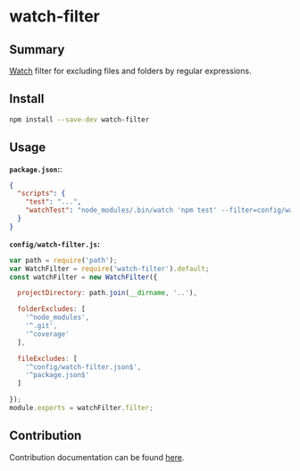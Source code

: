
# watch-filter

## Summary

[Watch](https://github.com/mikeal/watch) filter for excluding files and folders by regular expressions.

## Install

```bash
npm install --save-dev watch-filter
```

## Usage

**`package.json`:**:

```json
{
  "scripts": {
    "test": "...",
    "watchTest": "node_modules/.bin/watch 'npm test' --filter=config/watch-filter.js"
  }
}
```

**`config/watch-filter.js`:**

```javascript
var path = require('path');
var WatchFilter = require('watch-filter').default;
const watchFilter = new WatchFilter({

  projectDirectory: path.join(__dirname, '..'),

  folderExcludes: [
    '^node_modules',
    '^.git',
    '^coverage'
  ],

  fileExcludes: [
    '^config/watch-filter.json$',
    '^package.json$'
  ]

});
module.exports = watchFilter.filter;
```

## Contribution

Contribution documentation can be found [here](CONTRIBUTE.md).
